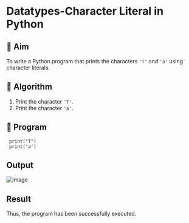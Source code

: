 # Datatypes-Character Literal in Python

## 🎯 Aim
To write a Python program that prints the characters `'T'` and `'a'` using character literals.

## 🧠 Algorithm
1. Print the character `'T'`.
2. Print the character `'a'`.

## 🧾 Program

```
 print("T")
 print('a')
```

## Output
![image](https://github.com/user-attachments/assets/4387c911-ecfb-458c-8846-2012b455ddf9)


## Result
Thus, the program has been successfully executed.
